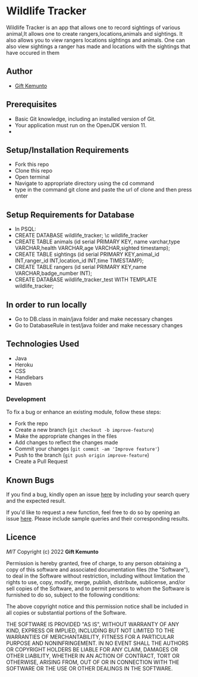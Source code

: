 # Wildlife Tracker

Wildlife Tracker is an app that allows one to record sightings of various animal,It allows one to create rangers,locations,animals and
sightings. It also allows you to view rangers locations sightings and animals. One can also view sightings a ranger has made and
locations with the sightings that have occured in them

## Author
- [Gift Kemunto](https://github.com/Kemuntogift)

## Prerequisites

- Basic Git knowledge, including an installed version of Git.
- Your application must run on the OpenJDK version 11. 
- 
## Setup/Installation Requirements
* Fork this repo
* Clone this repo
* Open terminal
* Navigate to appropriate directory using the cd command
* type in the command git clone and paste the url of clone and then press enter
## Setup Requirements for Database
* In PSQL:
* CREATE DATABASE wildlife_tracker;
  \c wildlife_tracker 
* CREATE TABLE animals (id serial PRIMARY KEY, name varchar,type VARCHAR,health VARCHAR,age VARCHAR,sighted timestamp); 
* CREATE TABLE sightings (id serial PRIMARY KEY,animal_id INT,ranger_id INT,location_id INT,time TIMESTAMP); 
* CREATE TABLE rangers (id serial PRIMARY KEY,name VARCHAR,badge_number INT); 
* CREATE DATABASE wildlife_tracker_test WITH TEMPLATE wildlife_tracker;
## In order to run locally
* Go to DB.class in main/java folder and make necessary changes
* Go to DatabaseRule in test/java folder and make necessary changes

## Technologies Used
* Java
* Heroku
* CSS
* Handlebars
* Maven

### Development

To fix a bug or enhance an existing module, follow these steps:

- Fork the repo
- Create a new branch (`git checkout -b improve-feature`)
- Make the appropriate changes in the files
- Add changes to reflect the changes made
- Commit your changes (`git commit -am 'Improve feature'`)
- Push to the branch (`git push origin improve-feature`)
- Create a Pull Request

## Known Bugs

If you find a bug, kindly open an issue [here](https://github.com/Kemuntogift/Wildlife-Tracker/issues/new) by including your search query and the expected result.

If you'd like to request a new function, feel free to do so by opening an issue [here](https://github.com/Kemuntogift/HeroSquad/issues/new). Please include sample queries and their corresponding results.

## Licence
*MIT*
Copyright (c) 2022 **Gift Kemunto**

Permission is hereby granted, free of charge, to any person obtaining a copy of this software and associated documentation files (the "Software"), to deal in the Software without restriction, including without limitation the rights to use, copy, modify, merge, publish, distribute, sublicense, and/or sell copies of the Software, and to permit persons to whom the Software is furnished to do so, subject to the following conditions:

The above copyright notice and this permission notice shall be included in all copies or substantial portions of the Software.

THE SOFTWARE IS PROVIDED "AS IS", WITHOUT WARRANTY OF ANY KIND, EXPRESS OR IMPLIED, INCLUDING BUT NOT LIMITED TO THE WARRANTIES OF MERCHANTABILITY, FITNESS FOR A PARTICULAR PURPOSE AND NONINFRINGEMENT. IN NO EVENT SHALL THE AUTHORS OR COPYRIGHT HOLDERS BE LIABLE FOR ANY CLAIM, DAMAGES OR OTHER LIABILITY, WHETHER IN AN ACTION OF CONTRACT, TORT OR OTHERWISE, ARISING FROM, OUT OF OR IN CONNECTION WITH THE SOFTWARE OR THE USE OR OTHER DEALINGS IN THE SOFTWARE.
